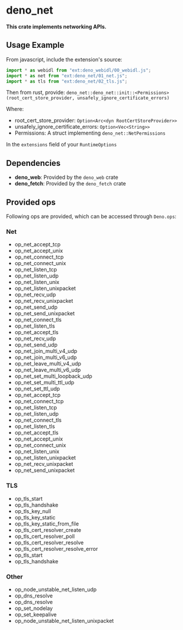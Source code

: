 # deno_net

**This crate implements networking APIs.**

## Usage Example

From javascript, include the extension's source:

```javascript
import * as webidl from "ext:deno_webidl/00_webidl.js";
import * as net from "ext:deno_net/01_net.js";
import * as tls from "ext:deno_net/02_tls.js";
```

Then from rust, provide:
`deno_net::deno_net::init::<Permissions>(root_cert_store_provider, unsafely_ignore_certificate_errors)`

Where:

- root_cert_store_provider: `Option<Arc<dyn RootCertStoreProvider>>`
- unsafely_ignore_certificate_errors: `Option<Vec<String>>`
- Permissions: A struct implementing `deno_net::NetPermissions`

In the `extensions` field of your `RuntimeOptions`

## Dependencies

- **deno_web**: Provided by the `deno_web` crate
- **deno_fetch**: Provided by the `deno_fetch` crate

## Provided ops

Following ops are provided, which can be accessed through `Deno.ops`:

### Net

- op_net_accept_tcp
- op_net_accept_unix
- op_net_connect_tcp
- op_net_connect_unix
- op_net_listen_tcp
- op_net_listen_udp
- op_net_listen_unix
- op_net_listen_unixpacket
- op_net_recv_udp
- op_net_recv_unixpacket
- op_net_send_udp
- op_net_send_unixpacket
- op_net_connect_tls
- op_net_listen_tls
- op_net_accept_tls
- op_net_recv_udp
- op_net_send_udp
- op_net_join_multi_v4_udp
- op_net_join_multi_v6_udp
- op_net_leave_multi_v4_udp
- op_net_leave_multi_v6_udp
- op_net_set_multi_loopback_udp
- op_net_set_multi_ttl_udp
- op_net_set_ttl_udp
- op_net_accept_tcp
- op_net_connect_tcp
- op_net_listen_tcp
- op_net_listen_udp
- op_net_connect_tls
- op_net_listen_tls
- op_net_accept_tls
- op_net_accept_unix
- op_net_connect_unix
- op_net_listen_unix
- op_net_listen_unixpacket
- op_net_recv_unixpacket
- op_net_send_unixpacket

### TLS

- op_tls_start
- op_tls_handshake
- op_tls_key_null
- op_tls_key_static
- op_tls_key_static_from_file
- op_tls_cert_resolver_create
- op_tls_cert_resolver_poll
- op_tls_cert_resolver_resolve
- op_tls_cert_resolver_resolve_error
- op_tls_start
- op_tls_handshake

### Other

- op_node_unstable_net_listen_udp
- op_dns_resolve
- op_dns_resolve
- op_set_nodelay
- op_set_keepalive
- op_node_unstable_net_listen_unixpacket
